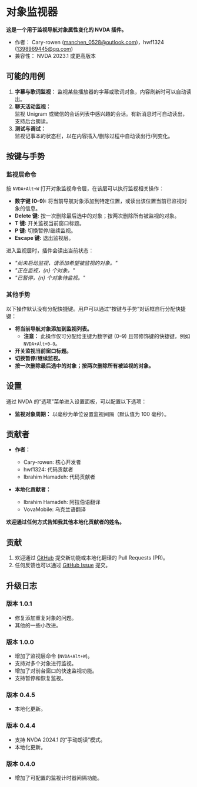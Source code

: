 # 对象监视器

**这是一个用于监视导航对象属性变化的 NVDA 插件。**

* 作者： Cary-rowen (<manchen_0528@outlook.com>)，hwf1324 (<1398969445@qq.com>)
* 兼容性： NVDA 2023.1 或更高版本

## 可能的用例

1. **字幕与歌词监视：**
   监视某些播放器的字幕或歌词对象，内容刷新时可以自动读出。
2. **聊天活动监视：**  
   监视 Unigram 或微信的会话列表中感兴趣的会话。有新消息时可自动读出，支持后台朗读。  
3. **测试与调试：**  
   监视记事本的状态栏，以在内容插入/删除过程中自动读出行/列变化。

## 按键与手势

### 监视层命令

按 `NVDA+Alt+W` 打开对象监视命令层，在该层可以执行监视相关操作：

- **数字键 (0–9):** 将当前导航对象添加到特定位置，或读出该位置当前已监视对象的信息。
- **Delete 键:** 按一次删除最后选中的对象；按两次删除所有被监视的对象。
- **T 键:** 开关监视当前窗口标题。
- **P 键:** 切换暂停/继续监视。
- **Escape 键:** 退出监视层。

进入监视层时，插件会读出当前状态：

- *"尚未启动监视，请添加希望被监视的对象。"*
- *"正在监视，{n} 个对象。"*
- *"已暂停，{n} 个对象待监视。"*

### 其他手势

以下操作默认没有分配快捷键。用户可以通过“按键与手势”对话框自行分配快捷键：

- **将当前导航对象添加到监视列表。**
  - **注意：** 此操作仅可分配给主键为数字键 (0–9) 且带修饰键的快捷键，例如 `NVDA+Alt+0–9`。
- **开关监视当前窗口标题。**
- **切换暂停/继续监视。**
- **按一次删除最后选中的对象；按两次删除所有被监视的对象。**

## 设置

通过 NVDA 的“选项”菜单进入设置面板，可以配置以下选项：

- **监视对象周期：** 以毫秒为单位设置监视间隔（默认值为 100 毫秒）。

## 贡献者

- **作者：**  
  - Cary-rowen: 核心开发者
  - hwf1324: 代码贡献者
  - Ibrahim Hamadeh: 代码贡献者

- **本地化贡献者：**  
  - Ibrahim Hamadeh: 阿拉伯语翻译
  - VovaMobile: 乌克兰语翻译

**欢迎通过任何方式告知我其他本地化贡献者的姓名。**

## 贡献

1. 欢迎通过 [GitHub][GitHub] 提交新功能或本地化翻译的 Pull Requests (PR)。
2. 任何反馈也可以通过 [GitHub Issue][GitHubIssue] 提交。

## 升级日志
### 版本 1.0.1
- 修复添加重复对象的问题。
- 其他的一些小改进。

### 版本 1.0.0
- 增加了监视层命令 (`NVDA+Alt+W`)。
- 支持对多个对象进行监视。
- 增加了对前台窗口的快速监视功能。
- 支持暂停和恢复监视。

### 版本 0.4.5
- 本地化更新。

### 版本 0.4.4
- 支持 NVDA 2024.1 的“手动朗读”模式。
- 本地化更新。

### 版本 0.4.0
- 增加了可配置的监视计时器间隔功能。

[GitHub]: https://github.com/cary-rowen/objWatcher
[GitHubIssue]: https://github.com/cary-rowen/objWatcher/issues
